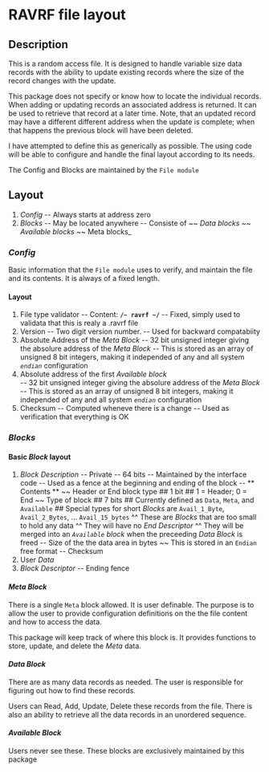 # RAVRF file layout

## Description

This is a random access file. It is designed to handle variable size data records with the ability to update existing records where the size of the record changes with the update. 

This package does not specify or know how to locate the individual records. When adding or updating records an associated address is returned. It can be used to retrieve that record at a later time. Note, that an updated record may have a different different address when the update is complete; when that happens the previous block will have been deleted.

I have attempted to define this as generically as possible. The using code will be able to configure and handle the
final layout according to its needs.

The Config and Blocks are maintained by the `File module`

## Layout

1. _Config_ 
    -- Always starts at address zero
2. _Blocks_
    -- May be located anywhere 
    -- Consiste of 
        ~~ _Data blocks_
        ~~ _Available blocks_
        ~~ Meta blocks_

### _Config_

Basic information that the `File module` uses to verify, and maintain the file and its contents. It is always of a fixed length.

#### Layout
1. File type validator
    -- Content: **`/~ ravrf ~/`**
    -- Fixed, simply used to validata that this is realy a .ravrf file
2. Version
    -- Two digit version number.
    -- Used for backward compatabiity
3. Absolute Address of the _Meta Block_
    -- 32 bit unsigned integer giving the absolure address of the _Meta Block_
    -- This is stored as an array of unsigned 8 bit integers, making it independed of any and all system _`endian`_ configuration
4. Absolute address of the first _Available block_    
    -- 32 bit unsigned integer giving the absolure address of the _Meta Block_
    -- This is stored as an array of unsigned 8 bit integers, making it independed of any and all system _`endian`_ configuration
5. Checksum
    -- Computed wheneve there is a change
    -- Used as verification that everything is OK

### _Blocks_

#### Basic _Block_ layout
1. _Block Description_
    -- Private
    -- 64 bits
    -- Maintained by the interface code
    -- Used as a fence at the beginning and ending of the block
    -- ** Contents **
        ~~ Header or End block type
            ## 1 bit
            ## 1 = Header; 0 = End
        ~~ Type of block
            ## 7 bits
            ## Currently defined as `Data`, `Meta`, and `Available`
            ## Special types for short _Blocks_ are `Avail_1_Byte`, `Avail_2_Bytes`, ... `Avail_15_bytes`
                ^^ These are _Blocks_ that are too small to hold any data
                ^^ They will have no _End Descriptor_
                ^^ They will be merged into an _`Available` block_ when the preceeding _Data Block_ is freed
    -- Size of the the data area in bytes
        ~~ This is stored in an `Endian` free format
    -- Checksum
2. User _Data_
3. _Block Descriptor_
    -- Ending fence

#### _Meta Block_

There is a single `Meta` block allowed. It is user definable. The purpose is to allow the user to provide configuration definitions on the the file content and how to access the data.

This package will keep track of where this block is. It provides functions to store, update, and delete the _Meta_ data. 

#### _Data Block_

There are as many data records as needed. The user is responsible for figuring out how to find these records.

Users can Read, Add, Update, Delete these records from the file. There is also an ability to retrieve all the data records in an unordered sequence.

#### _Available Block_

Users never see these. These blocks are exclusively maintained by this package